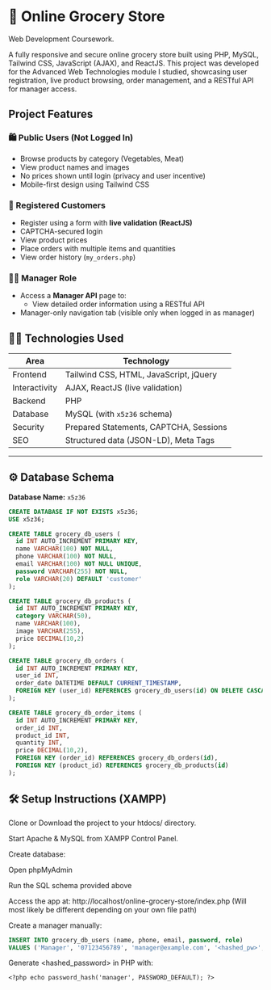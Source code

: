 # 🥦 Online Grocery Store  
Web Development Coursework. 

A fully responsive and secure online grocery store built using PHP, MySQL, Tailwind CSS, JavaScript (AJAX), and ReactJS. This project was developed for the Advanced Web Technologies module I studied, showcasing user registration, live product browsing, order management, and a RESTful API for manager access.

## Project Features

### 🛍 Public Users (Not Logged In)
- Browse products by category (Vegetables, Meat)
- View product names and images
- No prices shown until login (privacy and user incentive)
- Mobile-first design using Tailwind CSS

### 👤 Registered Customers
- Register using a form with **live validation (ReactJS)**
- CAPTCHA-secured login
- View product prices
- Place orders with multiple items and quantities
- View order history (`my_orders.php`)

### 🧑‍💼 Manager Role
- Access a **Manager API** page to:
  - View detailed order information using a RESTful API
- Manager-only navigation tab (visible only when logged in as manager)

## 🧑‍💻 Technologies Used

| Area            | Technology                         |
|-----------------|-------------------------------------|
| Frontend        | Tailwind CSS, HTML, JavaScript, jQuery |
| Interactivity   | AJAX, ReactJS (live validation)     |
| Backend         | PHP                                 |
| Database        | MySQL (with `x5z36` schema)         |
| Security        | Prepared Statements, CAPTCHA, Sessions |
| SEO             | Structured data (JSON-LD), Meta Tags |

---

## ⚙️ Database Schema

**Database Name:** `x5z36`

```sql
CREATE DATABASE IF NOT EXISTS x5z36;
USE x5z36;

CREATE TABLE grocery_db_users (
  id INT AUTO_INCREMENT PRIMARY KEY,
  name VARCHAR(100) NOT NULL,
  phone VARCHAR(100) NOT NULL,
  email VARCHAR(100) NOT NULL UNIQUE,
  password VARCHAR(255) NOT NULL,
  role VARCHAR(20) DEFAULT 'customer'
);

CREATE TABLE grocery_db_products (
  id INT AUTO_INCREMENT PRIMARY KEY,
  category VARCHAR(50),
  name VARCHAR(100),
  image VARCHAR(255),
  price DECIMAL(10,2)
);

CREATE TABLE grocery_db_orders (
  id INT AUTO_INCREMENT PRIMARY KEY,
  user_id INT,
  order_date DATETIME DEFAULT CURRENT_TIMESTAMP,
  FOREIGN KEY (user_id) REFERENCES grocery_db_users(id) ON DELETE CASCADE
);

CREATE TABLE grocery_db_order_items (
  id INT AUTO_INCREMENT PRIMARY KEY,
  order_id INT,
  product_id INT,
  quantity INT,
  price DECIMAL(10,2),
  FOREIGN KEY (order_id) REFERENCES grocery_db_orders(id),
  FOREIGN KEY (product_id) REFERENCES grocery_db_products(id)
);
```

## 🛠️ Setup Instructions (XAMPP)
Clone or Download the project to your htdocs/ directory.

Start Apache & MySQL from XAMPP Control Panel.

Create database:

Open phpMyAdmin

Run the SQL schema provided above

Access the app at:
http://localhost/online-grocery-store/index.php (Will most likely be different depending on your own file path)

Create a manager manually:
```sql
INSERT INTO grocery_db_users (name, phone, email, password, role)
VALUES ('Manager', '07123456789', 'manager@example.com', '<hashed_pw>', 'manager');
```
Generate <hashed_password> in PHP with:
```
<?php echo password_hash('manager', PASSWORD_DEFAULT); ?>
```
